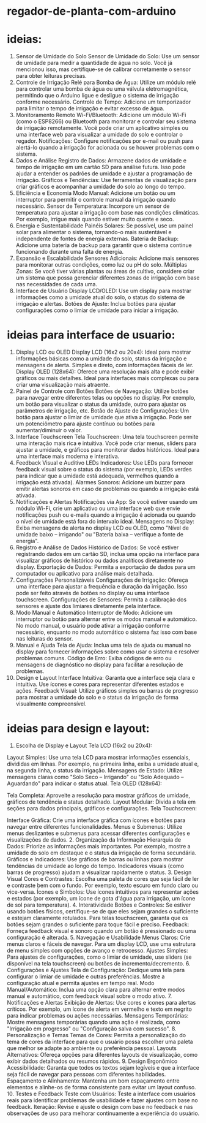 # regador-de-planta-com-arduino

# ideias:

1. Sensor de Umidade do Solo
Sensor de Umidade do Solo: Use um sensor de umidade para medir a quantidade de água no solo. Você já mencionou isso, mas certifique-se de calibrar corretamente o sensor para obter leituras precisas.
2. Controle de Irrigação
Relé para Bomba de Água: Utilize um módulo relé para controlar uma bomba de água ou uma válvula eletromagnética, permitindo que o Arduino ligue e desligue o sistema de irrigação conforme necessário.
Controle de Tempo: Adicione um temporizador para limitar o tempo de irrigação e evitar excesso de água.
3. Monitoramento Remoto
Wi-Fi/Bluetooth: Adicione um módulo Wi-Fi (como o ESP8266) ou Bluetooth para monitorar e controlar seu sistema de irrigação remotamente. Você pode criar um aplicativo simples ou uma interface web para visualizar a umidade do solo e controlar o regador.
Notificações: Configure notificações por e-mail ou push para alertá-lo quando a irrigação for acionada ou se houver problemas com o sistema.
4. Dados e Análise
Registro de Dados: Armazene dados de umidade e tempo de irrigação em um cartão SD para análise futura. Isso pode ajudar a entender os padrões de umidade e ajustar a programação de irrigação.
Gráficos e Tendências: Use ferramentas de visualização para criar gráficos e acompanhar a umidade do solo ao longo do tempo.
5. Eficiência e Economia
Modo Manual: Adicione um botão ou um interruptor para permitir o controle manual da irrigação quando necessário.
Sensor de Temperatura: Incorpore um sensor de temperatura para ajustar a irrigação com base nas condições climáticas. Por exemplo, irrigue mais quando estiver muito quente e seco.
6. Energia e Sustentabilidade
Painéis Solares: Se possível, use um painel solar para alimentar o sistema, tornando-o mais sustentável e independente de fontes de energia externas.
Bateria de Backup: Adicione uma bateria de backup para garantir que o sistema continue funcionando durante uma falta de energia.
7. Expansão e Escalabilidade
Sensores Adicionais: Adicione mais sensores para monitorar outras condições, como luz ou pH do solo.
Múltiplas Zonas: Se você tiver várias plantas ou áreas de cultivo, considere criar um sistema que possa gerenciar diferentes zonas de irrigação com base nas necessidades de cada uma.
8. Interface de Usuário
Display LCD/OLED: Use um display para mostrar informações como a umidade atual do solo, o status do sistema de irrigação e alertas.
Botões de Ajuste: Inclua botões para ajustar configurações como o limiar de umidade para iniciar a irrigação.

# ideias para interface de usuario:

1. Display LCD ou OLED
Display LCD (16x2 ou 20x4): Ideal para mostrar informações básicas como a umidade do solo, status da irrigação e mensagens de alerta. Simples e direto, com informações fáceis de ler.
Display OLED (128x64): Oferece uma resolução mais alta e pode exibir gráficos ou mais detalhes. Ideal para interfaces mais complexas ou para criar uma visualização mais atraente.
2. Painel de Controle com Botões
Botões de Navegação: Utilize botões para navegar entre diferentes telas ou opções no display. Por exemplo, um botão para visualizar o status da umidade, outro para ajustar os parâmetros de irrigação, etc.
Botão de Ajuste de Configurações: Um botão para ajustar o limiar de umidade que ativa a irrigação. Pode ser um potenciômetro para ajuste contínuo ou botões para aumentar/diminuir o valor.
3. Interface Touchscreen
Tela Touchscreen: Uma tela touchscreen permite uma interação mais rica e intuitiva. Você pode criar menus, sliders para ajustar a umidade, e gráficos para monitorar dados históricos. Ideal para uma interface mais moderna e interativa.
4. Feedback Visual e Auditivo
LEDs Indicadores: Use LEDs para fornecer feedback visual sobre o status do sistema (por exemplo, LEDs verdes para indicar que a umidade está adequada, vermelhos quando a irrigação está ativada).
Alarmes Sonoros: Adicione um buzzer para emitir alertas sonoros em caso de problemas ou quando a irrigação está ativada.
5. Notificações e Alertas
Notificações via App: Se você estiver usando um módulo Wi-Fi, crie um aplicativo ou uma interface web que envie notificações push ou e-mails quando a irrigação é acionada ou quando o nível de umidade está fora do intervalo ideal.
Mensagens no Display: Exiba mensagens de alerta no display LCD ou OLED, como "Nível de umidade baixo – irrigando" ou "Bateria baixa – verifique a fonte de energia".
6. Registro e Análise de Dados
Histórico de Dados: Se você estiver registrando dados em um cartão SD, inclua uma opção na interface para visualizar gráficos de histórico ou dados analíticos diretamente no display.
Exportação de Dados: Permita a exportação de dados para um computador ou aplicativo para análise mais detalhada.
7. Configurações Personalizáveis
Configurações de Irrigação: Ofereça uma interface para ajustar a frequência e duração da irrigação. Isso pode ser feito através de botões no display ou uma interface touchscreen.
Configurações de Sensores: Permita a calibração dos sensores e ajuste dos limiares diretamente pela interface.
8. Modo Manual e Automático
Interruptor de Modo: Adicione um interruptor ou botão para alternar entre os modos manual e automático. No modo manual, o usuário pode ativar a irrigação conforme necessário, enquanto no modo automático o sistema faz isso com base nas leituras do sensor.
9. Manual e Ajuda
Tela de Ajuda: Inclua uma tela de ajuda ou manual no display para fornecer informações sobre como usar o sistema e resolver problemas comuns.
Código de Erro: Exiba códigos de erro ou mensagens de diagnóstico no display para facilitar a resolução de problemas.
10. Design e Layout
Interface Intuitiva: Garanta que a interface seja clara e intuitiva. Use ícones e cores para representar diferentes estados e ações.
Feedback Visual: Utilize gráficos simples ou barras de progresso para mostrar a umidade do solo e o status da irrigação de forma visualmente compreensível.

# ideias para design e layout:

1. Escolha de Display e Layout
Tela LCD (16x2 ou 20x4):

Layout Simples: Use uma tela LCD para mostrar informações essenciais, divididas em linhas. Por exemplo, na primeira linha, exiba a umidade atual e, na segunda linha, o status da irrigação.
Mensagens de Estado: Utilize mensagens claras como "Solo Seco – Irrigando" ou "Solo Adequado – Aguardando" para indicar o status atual.
Tela OLED (128x64):

Tela Completa: Aproveite a resolução para mostrar gráficos de umidade, gráficos de tendência e status detalhado.
Layout Modular: Divida a tela em seções para dados principais, gráficos e configurações.
Tela Touchscreen:

Interface Gráfica: Crie uma interface gráfica com ícones e botões para navegar entre diferentes funcionalidades.
Menus e Submenus: Utilize menus deslizantes e submenus para acessar diferentes configurações e visualizações de dados.
2. Organização da Informação
Hierarquia de Dados: Priorize as informações mais importantes. Por exemplo, mostre a umidade do solo em destaque e o status da irrigação de forma secundária.
Gráficos e Indicadores: Use gráficos de barras ou linhas para mostrar tendências de umidade ao longo do tempo. Indicadores visuais (como barras de progresso) ajudam a visualizar rapidamente o status.
3. Design Visual
Cores e Contrastes: Escolha uma paleta de cores que seja fácil de ler e contraste bem com o fundo. Por exemplo, texto escuro em fundo claro ou vice-versa.
Ícones e Simbolos: Use ícones intuitivos para representar ações e estados (por exemplo, um ícone de gota d'água para irrigação, um ícone de sol para temperatura).
4. Interatividade
Botões e Controles: Se estiver usando botões físicos, certifique-se de que eles sejam grandes o suficiente e estejam claramente rotulados. Para telas touchscreen, garanta que os botões sejam grandes o suficiente para toque fácil e preciso.
Feedback: Forneça feedback visual e sonoro quando um botão é pressionado ou uma configuração é alterada.
5. Navegação e Usabilidade
Menus Claros: Crie menus claros e fáceis de navegar. Para um display LCD, use uma estrutura de menu simples com opções de avanço e retrocesso.
Ajustes Simples: Para ajustes de configurações, como o limiar de umidade, use sliders (se disponível na tela touchscreen) ou botões de incremento/decremento.
6. Configurações e Ajustes
Tela de Configuração: Dedique uma tela para configurar o limiar de umidade e outras preferências. Mostre a configuração atual e permita ajustes em tempo real.
Modo Manual/Automático: Inclua uma opção clara para alternar entre modos manual e automático, com feedback visual sobre o modo ativo.
7. Notificações e Alertas
Exibição de Alertas: Use cores e ícones para alertas críticos. Por exemplo, um ícone de alerta em vermelho e texto em negrito para indicar problemas ou ações necessárias.
Mensagens Temporárias: Mostre mensagens temporárias quando uma ação é realizada, como "Irrigação em progresso" ou "Configuração salva com sucesso".
8. Personalização e Temas
Temas de Cores: Permita a personalização do tema de cores da interface para que o usuário possa escolher uma paleta que melhor se adapte ao ambiente ou preferência pessoal.
Layouts Alternativos: Ofereça opções para diferentes layouts de visualização, como exibir dados detalhados ou resumos rápidos.
9. Design Ergonômico
Acessibilidade: Garanta que todos os textos sejam legíveis e que a interface seja fácil de navegar para pessoas com diferentes habilidades.
Espaçamento e Alinhamento: Mantenha um bom espaçamento entre elementos e alinhe-os de forma consistente para evitar um layout confuso.
10. Testes e Feedback
Teste com Usuários: Teste a interface com usuários reais para identificar problemas de usabilidade e fazer ajustes com base no feedback.
Iteração: Revise e ajuste o design com base no feedback e nas observações de uso para melhorar continuamente a experiência do usuário.
